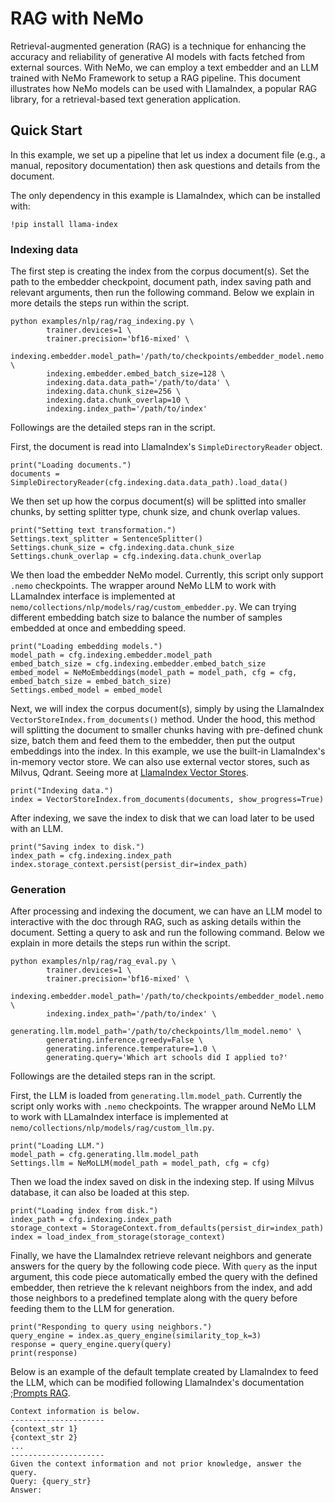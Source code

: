 RAG with NeMo
================

Retrieval-augmented generation (RAG) is a technique for enhancing the accuracy and reliability of generative AI models with facts fetched from external sources. With NeMo, we can employ a text embedder and an LLM trained with NeMo Framework to setup a RAG pipeline.
This document illustrates how NeMo models can be used with LlamaIndex, a popular RAG library, for a retrieval-based text generation application.

## Quick Start

In this example, we set up a pipeline that let us index a document file (e.g., a manual, repository documentation) then ask questions and details from the document.

The only dependency in this example is LlamaIndex, which can be installed with:
```
!pip install llama-index
```

### Indexing data


The first step is creating the index from the corpus document(s). Set the path to the embedder checkpoint, document path, index saving path and relevant arguments, then run the following command. Below we explain in more details the steps run within the script.


```
python examples/nlp/rag/rag_indexing.py \
        trainer.devices=1 \
        trainer.precision='bf16-mixed' \
        indexing.embedder.model_path='/path/to/checkpoints/embedder_model.nemo' \
        indexing.embedder.embed_batch_size=128 \
        indexing.data.data_path='/path/to/data' \
        indexing.data.chunk_size=256 \
        indexing.data.chunk_overlap=10 \
        indexing.index_path='/path/to/index'
```

Followings are the detailed steps ran in the script.

First, the document is read into LlamaIndex's `SimpleDirectoryReader` object.

```
print("Loading documents.")
documents = SimpleDirectoryReader(cfg.indexing.data.data_path).load_data()
```

We then set up how the corpus document(s) will be splitted into smaller chunks, by setting splitter type, chunk size, and chunk overlap values.

```
print("Setting text transformation.")
Settings.text_splitter = SentenceSplitter()
Settings.chunk_size = cfg.indexing.data.chunk_size
Settings.chunk_overlap = cfg.indexing.data.chunk_overlap
```

We then load the embedder NeMo model. Currently, this script only support `.nemo` checkpoints. The wrapper around NeMo LLM to work with LLamaIndex interface is implemented at `nemo/collections/nlp/models/rag/custom_embedder.py`. We can trying different embedding batch size to balance the number of samples embedded at once and embedding speed.

```
print("Loading embedding models.")
model_path = cfg.indexing.embedder.model_path
embed_batch_size = cfg.indexing.embedder.embed_batch_size
embed_model = NeMoEmbeddings(model_path = model_path, cfg = cfg, embed_batch_size = embed_batch_size)
Settings.embed_model = embed_model
```

Next, we will index the corpus document(s), simply by using the LlamaIndex `VectorStoreIndex.from_documents()` method. Under the hood, this method will splitting the document to smaller chunks having with pre-defined chunk size, batch them and feed them to the embedder, then put the output embeddings into the index. In this example, we use the built-in LlamaIndex's in-memory vector store. We can also use external vector stores, such as Milvus, Qdrant. Seeing more at [LlamaIndex Vector Stores](https://docs.llamaindex.ai/en/stable/module_guides/storing/vector_stores/).          


```
print("Indexing data.")
index = VectorStoreIndex.from_documents(documents, show_progress=True)
```

After indexing, we save the index to disk that we can load later to be used with an LLM.

```
print("Saving index to disk.")
index_path = cfg.indexing.index_path
index.storage_context.persist(persist_dir=index_path)
```


###  Generation

After processing and indexing the document, we can have an LLM model to interactive with the doc through RAG, such as asking details within the document. Setting a query to ask and run the following command. Below we explain in more details the steps run within the script.

```
python examples/nlp/rag/rag_eval.py \
        trainer.devices=1 \
        trainer.precision='bf16-mixed' \
        indexing.embedder.model_path='/path/to/checkpoints/embedder_model.nemo' \
        indexing.index_path='/path/to/index' \
        generating.llm.model_path='/path/to/checkpoints/llm_model.nemo' \
        generating.inference.greedy=False \
        generating.inference.temperature=1.0 \
        generating.query='Which art schools did I applied to?'
```

Followings are the detailed steps ran in the script.


First, the LLM is loaded from `generating.llm.model_path`. Currently the script only works with `.nemo` checkpoints. The wrapper around NeMo LLM to work with LLamaIndex interface is implemented at `nemo/collections/nlp/models/rag/custom_llm.py`. 

```
print("Loading LLM.")
model_path = cfg.generating.llm.model_path
Settings.llm = NeMoLLM(model_path = model_path, cfg = cfg)
```

Then we load the index saved on disk in the indexing step. If using Milvus database, it can also be loaded at this step.
```
print("Loading index from disk.")
index_path = cfg.indexing.index_path
storage_context = StorageContext.from_defaults(persist_dir=index_path)
index = load_index_from_storage(storage_context)
```

Finally, we have the LlamaIndex retrieve relevant neighbors and generate answers for the query by the following code piece. With `query` as the input argument, this code piece automatically embed the query with the defined embedder, then retrieve the k relevant neighbors from the index, and add those neighbors to a predefined template along with the query before feeding them to the LLM for generation.
```
print("Responding to query using neighbors.")
query_engine = index.as_query_engine(similarity_top_k=3)
response = query_engine.query(query)
print(response)
```

Below is an example of the default template created by LlamaIndex to feed the LLM, which can be modified following LlamaIndex's documentation ;[Prompts RAG](https://docs.llamaindex.ai/en/stable/examples/prompts/prompts_rag/).


```
Context information is below.
---------------------
{context_str 1}
{context_str 2}
...
---------------------
Given the context information and not prior knowledge, answer the query.
Query: {query_str}
Answer:
```